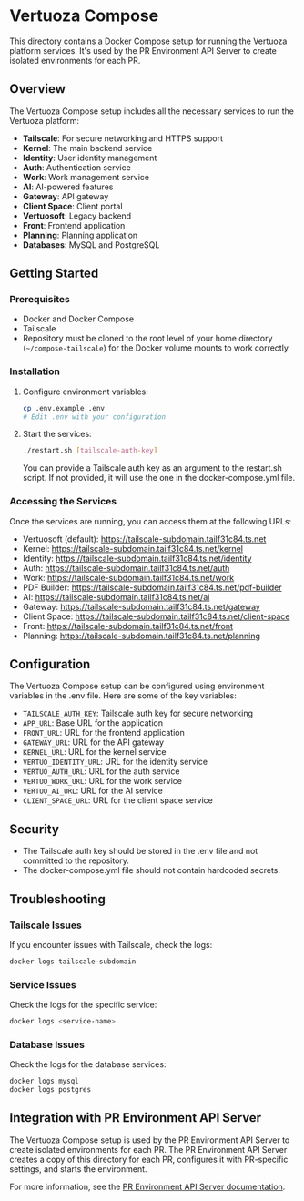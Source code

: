 # Vertuoza Compose

This directory contains a Docker Compose setup for running the Vertuoza platform services. It's used by the PR Environment API Server to create isolated environments for each PR.

## Overview

The Vertuoza Compose setup includes all the necessary services to run the Vertuoza platform:

- **Tailscale**: For secure networking and HTTPS support
- **Kernel**: The main backend service
- **Identity**: User identity management
- **Auth**: Authentication service
- **Work**: Work management service
- **AI**: AI-powered features
- **Gateway**: API gateway
- **Client Space**: Client portal
- **Vertuosoft**: Legacy backend
- **Front**: Frontend application
- **Planning**: Planning application
- **Databases**: MySQL and PostgreSQL

## Getting Started

### Prerequisites

- Docker and Docker Compose
- Tailscale
- Repository must be cloned to the root level of your home directory (`~/compose-tailscale`) for the Docker volume mounts to work correctly

### Installation

1. Configure environment variables:
   ```bash
   cp .env.example .env
   # Edit .env with your configuration
   ```

2. Start the services:
   ```bash
   ./restart.sh [tailscale-auth-key]
   ```

   You can provide a Tailscale auth key as an argument to the restart.sh script. If not provided, it will use the one in the docker-compose.yml file.

### Accessing the Services

Once the services are running, you can access them at the following URLs:

- Vertuosoft (default): https://tailscale-subdomain.tailf31c84.ts.net
- Kernel: https://tailscale-subdomain.tailf31c84.ts.net/kernel
- Identity: https://tailscale-subdomain.tailf31c84.ts.net/identity
- Auth: https://tailscale-subdomain.tailf31c84.ts.net/auth
- Work: https://tailscale-subdomain.tailf31c84.ts.net/work
- PDF Builder: https://tailscale-subdomain.tailf31c84.ts.net/pdf-builder
- AI: https://tailscale-subdomain.tailf31c84.ts.net/ai
- Gateway: https://tailscale-subdomain.tailf31c84.ts.net/gateway
- Client Space: https://tailscale-subdomain.tailf31c84.ts.net/client-space
- Front: https://tailscale-subdomain.tailf31c84.ts.net/front
- Planning: https://tailscale-subdomain.tailf31c84.ts.net/planning

## Configuration

The Vertuoza Compose setup can be configured using environment variables in the .env file. Here are some of the key variables:

- `TAILSCALE_AUTH_KEY`: Tailscale auth key for secure networking
- `APP_URL`: Base URL for the application
- `FRONT_URL`: URL for the frontend application
- `GATEWAY_URL`: URL for the API gateway
- `KERNEL_URL`: URL for the kernel service
- `VERTUO_IDENTITY_URL`: URL for the identity service
- `VERTUO_AUTH_URL`: URL for the auth service
- `VERTUO_WORK_URL`: URL for the work service
- `VERTUO_AI_URL`: URL for the AI service
- `CLIENT_SPACE_URL`: URL for the client space service

## Security

- The Tailscale auth key should be stored in the .env file and not committed to the repository.
- The docker-compose.yml file should not contain hardcoded secrets.

## Troubleshooting

### Tailscale Issues

If you encounter issues with Tailscale, check the logs:

```bash
docker logs tailscale-subdomain
```

### Service Issues

Check the logs for the specific service:

```bash
docker logs <service-name>
```

### Database Issues

Check the logs for the database services:

```bash
docker logs mysql
docker logs postgres
```

## Integration with PR Environment API Server

The Vertuoza Compose setup is used by the PR Environment API Server to create isolated environments for each PR. The PR Environment API Server creates a copy of this directory for each PR, configures it with PR-specific settings, and starts the environment.

For more information, see the [PR Environment API Server documentation](../pr-env-api/README.md).
